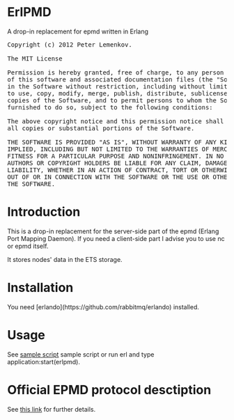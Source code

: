 <h1>ErlPMD</h1>

A drop-in replacement for epmd written in Erlang

<pre>
Copyright (c) 2012 Peter Lemenkov.

The MIT License

Permission is hereby granted, free of charge, to any person obtaining a copy
of this software and associated documentation files (the "Software"), to deal
in the Software without restriction, including without limitation the rights
to use, copy, modify, merge, publish, distribute, sublicense, and/or sell
copies of the Software, and to permit persons to whom the Software is
furnished to do so, subject to the following conditions:

The above copyright notice and this permission notice shall be included in
all copies or substantial portions of the Software.

THE SOFTWARE IS PROVIDED "AS IS", WITHOUT WARRANTY OF ANY KIND, EXPRESS OR
IMPLIED, INCLUDING BUT NOT LIMITED TO THE WARRANTIES OF MERCHANTABILITY,
FITNESS FOR A PARTICULAR PURPOSE AND NONINFRINGEMENT. IN NO EVENT SHALL THE
AUTHORS OR COPYRIGHT HOLDERS BE LIABLE FOR ANY CLAIM, DAMAGES OR OTHER
LIABILITY, WHETHER IN AN ACTION OF CONTRACT, TORT OR OTHERWISE, ARISING FROM,
OUT OF OR IN CONNECTION WITH THE SOFTWARE OR THE USE OR OTHER DEALINGS IN
THE SOFTWARE.
</pre>

<h1>Introduction</h1>

This is a drop-in replacement for the server-side part of the epmd (Erlang Port
Mapping Daemon). If you need a client-side part I advise you to use nc or epmd
itself.

It stores nodes' data in the ETS storage.

<h1>Installation</h1>
You need [erlando](https://github.com/rabbitmq/erlando) installed.

<h1>Usage</h1>

See [sample script](https://raw.github.com/lemenkov/erlpmd/master/priv/erlpmd.sh) sample script or run erl and type
application:start(erlpmd).

<h1>Official EPMD protocol desctiption</h1>

See [this link](http://www.erlang.org/doc/apps/erts/erl_dist_protocol.html) for further details.
